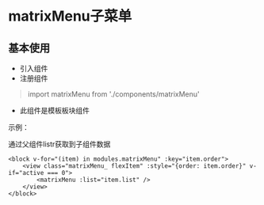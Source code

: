 # matrixMenu子菜单

## 基本使用

 - 引入组件
 - 注册组件
 >  import matrixMenu from './components/matrixMenu'
 - 此组件是模板板块组件

示例：

通过父组件listr获取到子组件数据
```vue
<block v-for="(item) in modules.matrixMenu" :key="item.order">
    <view class="matrixMenu_ flexItem" :style="{order: item.order}" v-if="active === 0">
        <matrixMenu :list="item.list" />
    </view>
</block>
```
